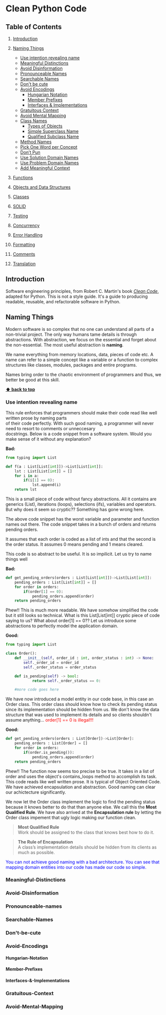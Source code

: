 # Clean Python Code

## Table of Contents

1. [Introduction](#introduction)

2. [Naming Things](#Naming-Things)
   - [Use intention revealing name](#Use-intention-revealing-name)
   - [Meaningful Distinctions](#Meaningful-Distinctions)
   - [Avoid Disinformation](#Avoid-Disinformation)
   - [Pronounceable Names](#Pronounceable-names)
   - [Searchable Names](#Searchable-Names)
   - [Don't be cute](#Don't-be-cute)
   - [Avoid Encodings](#Avoid-Encodings)
     - [Hungarian Notation](#Hungarian-Notation)
     - [Member Prefixes](#Member-Prefixes)
     - [Interfaces & Implementations](#Interfaces-&-Implementations)
   - [Gratuitous Context](#Gratuitous-Context)
   - [Avoid Mental Mapping](#Avoid-Mental-Mapping)
   - [Class Names](#Class-Names)
     - [Types of Objects](#Types-of-Objects)
     - [Simple Superclass Name]()
     - [Qualified Subclass Name]()
   - [Method Names]()
   - [Pick One Word per Concept]()
   - [Don’t Pun]()
   - [Use Solution Domain Names]()
   - [Use Problem Domain Names]()
   - [Add Meaningful Context]()
3. [Functions](#functions)
4. [Objects and Data Structures](#objects-and-data-structures)
5. [Classes](#classes)
6. [SOLID](#solid)
7. [Testing](#testing)
8. [Concurrency](#concurrency)
9. [Error Handling](#error-handling)
10. [Formatting](#formatting)
11. [Comments](#comments)
12. [Translation](#translation)

## Introduction

Software engineering principles, from Robert C. Martin's book
[_Clean Code_](https://www.amazon.com/Clean-Code-Handbook-Software-Craftsmanship/dp/0132350882),
adapted for Python. This is not a style guide. It's a guide to producing readable, reusable, and refactorable software in Python.

## Naming Things

Modern software is so complex that no one can understand all parts of a non-trivial project. The only way humans tame details is through abstractions. With abstraction, we focus on the essential and forget about the non-essential. The most useful abstraction is **naming**.

We name everything from memory locations, data, pieces of code etc. A name can refer to a simple concept like a variable or a function to complex structures like classes, modules, packages and entire programs.

Names bring order to the chaotic environment of programmers and thus, we better be good at this skill.

**[⬆ back to top](#table-of-contents)**

### **Use intention revealing name**

This rule enforces that programmers should make their code read like well written prose by naming parts <br>
of their code perfectly. With such good naming, a programmer will never need to resort to comments or unneccesary <br> docstrings.
Below is a code snippet from a software system. Would you make sense of it without any explanation?

**Bad:**

```python
from typing import List

def f(a : List[List[int]])->List[List[int]]:
    lst : List[List[int]] = []
    for i in a:
        if(i[1] == 0):
            lst.append(i)
    return lst
```

This is a small piece of code without fancy abstractions. All it contains are generics (List), iterations (loops),
selections (ifs), variables and operators. But why does it seem so cryptic?? Something has gone wrong here.

The above code snippet has the worst variable and parameter and function names out there. The code snippet takes in a bunch of orders and returns pending orders.

It assumes that each order is coded as a list of ints and that the second is the order status. It assumes 0 means pending and 1 means cleared.

This code is so abstract to be useful. It is so impilicit. Let us try to name things well

**Bad:**

```python
def get_pending_orders(orders : List[List[int]])->List[List[int]]:
    pending_orders : List[List[int]] = []
    for order in orders:
        if(order[1] == 0):
            pending_orders.append(order)
    return pending_orders
```

Phew!! This is much more readable. We have somehow simplified the code but it still looks so technical. What is this List[List[int]] cryptic piece of code saying to us? What about order[1] == 0?? Let us introduce some abstractions to perfectly model the application domain.

**Good:**

```python
from typing import List

class Order():
    def __init__(self, order_id : int, order_status : int) -> None:
        self._order_id = order_id
        self._order_status = order_status

    def is_pending(self) -> bool:
            return self._order_status == 0:

    #more code goes here
```

We have now introduced a model entity in our code base, in this case an Order class. This order class should know how to check its pending status since its implementation should be hidden from us. We don't know the data structure that was used to implement its details and so clients shouldn't assume anything... <font color=red>order[1] == 0 is illegal!!!</font>

**Good:**

```python
def get_pending_orders(orders : List[Order])->List[Order]:
    pending_orders : List[Order] = []
    for order in orders:
        if(order.is_pending()):
            pending_orders.append(order)
    return pending_orders
```

Phew!! The function now seems too precise to be true. It takes in a list of order and uses the object's contains_loops method to accomplish its task. This code reads like well written prose. It is typical of Object Oriented Code. We have achieved encapsulation and abstraction. Good naming can clear our achictecture significantly.

We now let the Order class implement the logic to find the pending status because it knows better to do that than anyone else. We call this the **Most Qualified Rule**. We have also arrived at the **Encapsulation rule** by letting the Order class impement that ugly logic making our function clean.

> **Most Qualified Rule** <br>
> Work should be assigned to the class that knows best how to do it.

> **The Rule of Encapsulation** <br>
> A class’s implementation details should be hidden from its clients
> as much as possible.

<font color=blue>You can not achieve good naming with a bad architecture. You can see that mapping domain entities into our code has made our code so simple.</font>

### Meaningful-Distinctions

### Avoid-Disinformation

### Pronounceable-names

### Searchable-Names

### Don't-be-cute

### Avoid-Encodings

#### Hungarian-Notation

#### Member-Prefixes

#### Interfaces-&-Implementations

### Gratuitous-Context

### Avoid-Mental-Mapping
